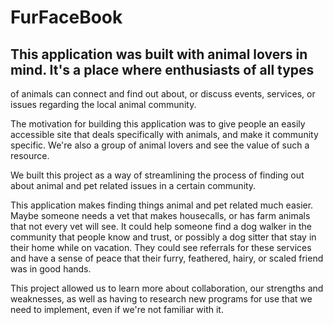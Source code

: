 # FurFaceBook


## This application was built with animal lovers in mind. It's a place where enthusiasts of all types
of animals can connect and find out about, or discuss events, services, or issues regarding the local animal community. 

The motivation for building this application was to give people an easily accessible site
that deals specifically with animals, and make it community specific. We're also a group of 
animal lovers and see the value of such a resource. 

We built this project as a way of streamlining the process of finding out about animal and pet related issues
in a certain community. 

This application makes finding things animal and pet related much easier. Maybe someone needs a vet that
makes housecalls, or has farm animals that not every vet will see. It could help someone find a dog walker
in the community that people know and trust, or possibly a dog sitter that stay in their home while
on vacation. They could see referrals for these services and have a sense of peace that their furry, 
feathered, hairy, or scaled friend was in good hands.

This project allowed us to learn more about collaboration, our strengths and weaknesses, as well as
having to research new programs for use that we need to implement, even if we're not familiar with it.


